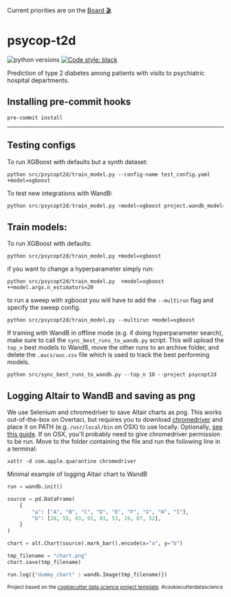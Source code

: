 Current priorities are on the 
[Board 🎬](https://github.com/orgs/Aarhus-Psychiatry-Research/projects/4/views/1).

psycop-t2d
==============================
![python versions](https://img.shields.io/badge/Python-%3E=3.7-blue)
[![Code style: black](https://img.shields.io/badge/Code%20Style-Black-black)](https://black.readthedocs.io/en/stable/the_black_code_style/current_style.html)

Prediction of type 2 diabetes among patients with visits to psychiatric hospital departments.

## Installing pre-commit hooks
`pre-commit install`

--------
## Testing configs
To run XGBoost with defaults but a synth dataset:

```
python src/psycopt2d/train_model.py --config-name test_config.yaml +model=xgboost
```

To test new integrations with WandB:
```python
python src/psycopt2d/train_model.py +model=xgboost project.wandb_model="run" --config-name integration_testing.yaml
```



## Train models:
To run XGBoost with defaults:

```
python src/psycopt2d/train_model.py +model=xgboost
```

if you want to change a hyperparameter simply run:

```
python src/psycopt2d/train_model.py  +model=xgboost ++model.args.n_estimators=20
```

to run a sweep with xgboost you will have to add the `--multirun` flag and specify the sweep config.
```
python src/psycopt2d/train_model.py --multirun +model=xgboost
```

If training with WandB in offline mode (e.g. if doing hyperparameter search), make sure to call the `sync_best_runs_to_wandb.py` script. 
This will upload the `top_n` best models to WandB, move the other runs to an archive folder, and delete the `.aucs/auc.csv` file which is used to track the best performing models.
```
python src/sync_best_runs_to_wandb.py --top_n 10 --project psycopt2d
```

## Logging Altair to WandB and saving as png
We use Selenium and chromedriver to save Altair charts as png. This works out-of-the-box on Overtaci, but requires you to download [chromedriver](https://chromedriver.chromium.org) and place it on PATH (e.g. `/usr/local/bin` on OSX) to use locally. Optionally, [see this guide](https://www.swtestacademy.com/install-chrome-driver-on-mac/). If on OSX, you'll probably need to give chromedriver permission to be run. Move to the folder containing the file and run the following line in a terminal:

```
xattr -d com.apple.quarantine chromedriver
```


Minimal example of logging Altair chart to WandB
```py
run = wandb.init()

source = pd.DataFrame(
    {
        "a": ["A", "B", "C", "D", "E", "F", "G", "H", "I"],
        "b": [28, 55, 43, 91, 81, 53, 19, 87, 52],
    }
)

chart = alt.Chart(source).mark_bar().encode(x="a", y="b")

tmp_filename = "chart.png"
chart.save(tmp_filename)

run.log({"dummy_chart" : wandb.Image(tmp_filename)})
```




<p><small>Project based on the <a target="_blank" href="https://drivendata.github.io/cookiecutter-data-science/">cookiecutter data science project template</a>. #cookiecutterdatascience</small></p>
